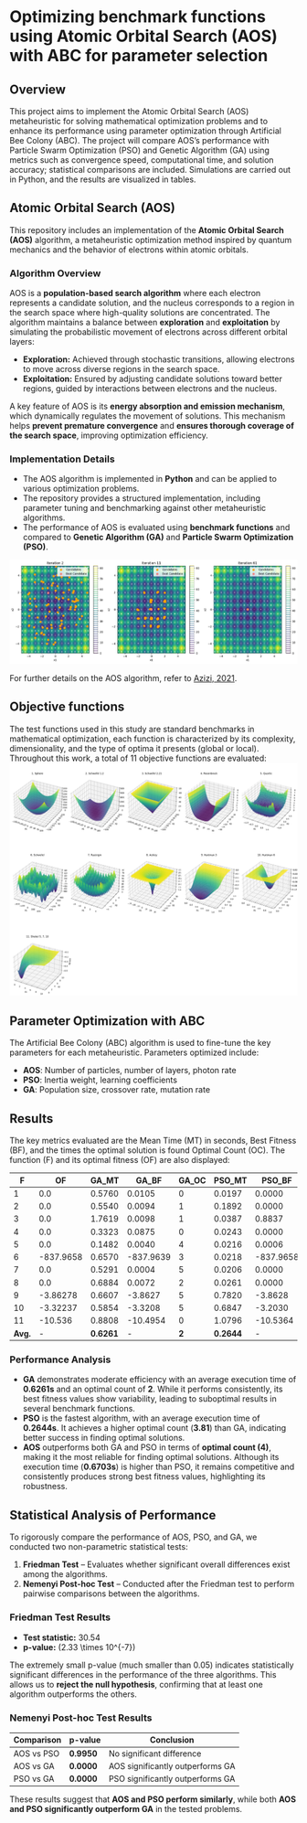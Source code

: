 # Optimizing benchmark functions using Atomic Orbital Search (AOS) with ABC for parameter selection

## Overview
This project aims to implement the Atomic Orbital Search (AOS) metaheuristic for solving mathematical optimization problems and to enhance its performance using parameter optimization through Artificial Bee Colony (ABC). The project will compare AOS’s performance with Particle Swarm Optimization (PSO) and Genetic Algorithm (GA) using metrics such as convergence speed, computational time, and solution accuracy; statistical comparisons are included. Simulations are carried out in Python, and the results are visualized in tables.

## Atomic Orbital Search (AOS)

This repository includes an implementation of the **Atomic Orbital Search (AOS)** algorithm, a metaheuristic optimization method inspired by quantum mechanics and the behavior of electrons within atomic orbitals.

### **Algorithm Overview**
AOS is a **population-based search algorithm** where each electron represents a candidate solution, and the nucleus corresponds to a region in the search space where high-quality solutions are concentrated. The algorithm maintains a balance between **exploration** and **exploitation** by simulating the probabilistic movement of electrons across different orbital layers:

- **Exploration:** Achieved through stochastic transitions, allowing electrons to move across diverse regions in the search space.  
- **Exploitation:** Ensured by adjusting candidate solutions toward better regions, guided by interactions between electrons and the nucleus.  

A key feature of AOS is its **energy absorption and emission mechanism**, which dynamically regulates the movement of solutions. This mechanism helps **prevent premature convergence** and **ensures thorough coverage of the search space**, improving optimization efficiency.

### **Implementation Details**
- The AOS algorithm is implemented in **Python** and can be applied to various optimization problems.  
- The repository provides a structured implementation, including parameter tuning and benchmarking against other metaheuristic algorithms.  
- The performance of AOS is evaluated using **benchmark functions** and compared to **Genetic Algorithm (GA)** and **Particle Swarm Optimization (PSO)**.  

![Figure 1: AOS Evolution](images/AOS_ev.png)

For further details on the AOS algorithm, refer to [Azizi, 2021](https://doi.org/10.1016/j.apm.2020.12.021).  


## Objective functions
The test functions used in this study are standard benchmarks in mathematical optimization, each function is characterized by its complexity, dimensionality, and the type of optima it presents (global or local). Throughout this work, a total of 11 objective functions are evaluated: ![Figure 2: Objective functions](images/functions.png)

## Parameter Optimization with ABC

The Artificial Bee Colony (ABC) algorithm is used to fine-tune the key parameters for each metaheuristic. Parameters optimized include:
- **AOS**: Number of particles, number of layers, photon rate
- **PSO**: Inertia weight, learning coefficients
- **GA**: Population size, crossover rate, mutation rate

## Results
The key metrics evaluated are the Mean Time (MT) in seconds, Best Fitness
(BF), and the times the optimal solution is found Optimal Count (OC). The
function (F) and its optimal fitness (OF) are also displayed:

| F  | OF        | GA_MT  | GA_BF       | GA_OC | PSO_MT | PSO_BF       | PSO_OC | AOS_MT | AOS_BF       | AOS_OC |
|----|----------|--------|-------------|-------|--------|-------------|-------|--------|-------------|-------|
| 1  | 0.0      | 0.5760 | 0.0105      | 0     | 0.0197 | 0.0000      | 5     | 0.5362 | 0.0000      | 5     |
| 2  | 0.0      | 0.5540 | 0.0094      | 1     | 0.1892 | 0.0000      | 5     | 0.4725 | 0.0000      | 5     |
| 3  | 0.0      | 1.7619 | 0.0098      | 1     | 0.0387 | 0.8837      | 0     | 0.7681 | 0.0000      | 5     |
| 4  | 0.0      | 0.3323 | 0.0875      | 0     | 0.0243 | 0.0000      | 5     | 0.4488 | 0.0000      | 5     |
| 5  | 0.0      | 0.1482 | 0.0040      | 4     | 0.0216 | 0.0006      | 5     | 0.3869 | 0.0002      | 5     |
| 6  | -837.9658| 0.6570 | -837.9639   | 3     | 0.0218 | -837.9658   | 5     | 0.4258 | -837.9634   | 5     |
| 7  | 0.0      | 0.5291 | 0.0004      | 5     | 0.0206 | 0.0000      | 5     | 0.3939 | 0.0000      | 4     |
| 8  | 0.0      | 0.6884 | 0.0072      | 2     | 0.0261 | 0.0000      | 5     | 0.5324 | 0.0000      | 5     |
| 9  | -3.86278 | 0.6607 | -3.8627     | 5     | 0.7820 | -3.8628     | 5     | 0.9102 | -3.8628     | 5     |
| 10 | -3.32237 | 0.5854 | -3.3208     | 5     | 0.6847 | -3.2030     | 0     | 0.8226 | -3.3215     | 1     |
| 11 | -10.536  | 0.8808 | -10.4954    | 0     | 1.0796 | -10.5364    | 2     | 1.1907 | -10.5201    | 0     |
| **Avg.** | - | **0.6261** | - | **2** | **0.2644** | - | **3.81** | **0.6703** | - | **4** |

### **Performance Analysis**

- **GA** demonstrates moderate efficiency with an average execution time of **0.6261s** and an optimal count of **2**. While it performs consistently, its best fitness values show variability, leading to suboptimal results in several benchmark functions.  
- **PSO** is the fastest algorithm, with an average execution time of **0.2644s**. It achieves a higher optimal count (**3.81**) than GA, indicating better success in finding optimal solutions.  
- **AOS** outperforms both GA and PSO in terms of **optimal count (4)**, making it the most reliable for finding optimal solutions. Although its execution time (**0.6703s**) is higher than PSO, it remains competitive and consistently produces strong best fitness values, highlighting its robustness.  

## **Statistical Analysis of Performance**

To rigorously compare the performance of AOS, PSO, and GA, we conducted two non-parametric statistical tests:  

1. **Friedman Test** – Evaluates whether significant overall differences exist among the algorithms.  
2. **Nemenyi Post-hoc Test** – Conducted after the Friedman test to perform pairwise comparisons between the algorithms.

### **Friedman Test Results**
- **Test statistic:** 30.54  
- **p-value:** \(2.33 \times 10^{-7}\)  

The extremely small p-value (much smaller than 0.05) indicates statistically significant differences in the performance of the three algorithms. This allows us to **reject the null hypothesis**, confirming that at least one algorithm outperforms the others.

### **Nemenyi Post-hoc Test Results**
| **Comparison** | **p-value** | **Conclusion** |
|--------------|---------|------------|
| AOS vs PSO | **0.9950** | No significant difference |
| AOS vs GA  | **0.0000** | AOS significantly outperforms GA |
| PSO vs GA  | **0.0000** | PSO significantly outperforms GA |

These results suggest that **AOS and PSO perform similarly**, while both **AOS and PSO significantly outperform GA** in the tested problems.
